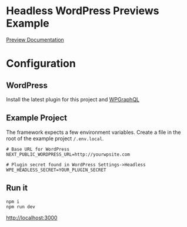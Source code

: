 # Headless WordPress Previews Example

[Preview Documentation](../../docs/previews/README.md)

# Configuration

## WordPress

Install the latest plugin for this project and [WPGraphQL](https://wordpress.org/plugins/wp-graphql/)

## Example Project

The framework expects a few environment variables. Create a file in the root of the example project `/.env.local`.

```
# Base URL for WordPress
NEXT_PUBLIC_WORDPRESS_URL=http://yourwpsite.com

# Plugin secret found in WordPress Settings->Headless
WPE_HEADLESS_SECRET=YOUR_PLUGIN_SECRET

```

## Run it

```
npm i
npm run dev
```

[http://localhost:3000]()
